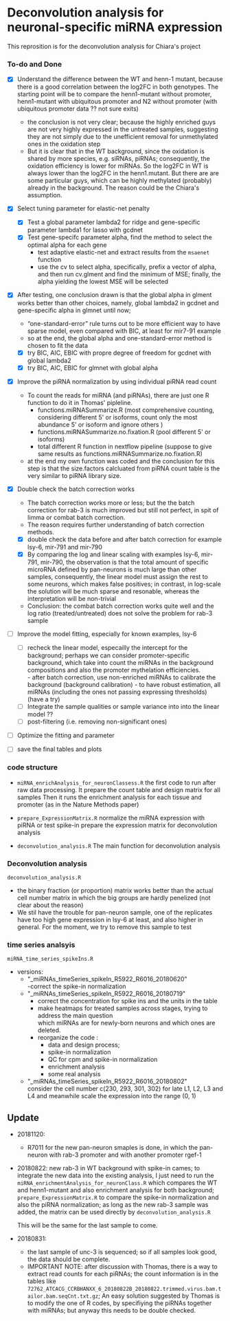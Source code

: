 # Deconvolution analysis for neuronal-specific miRNA expression

This reprosition is for the deconvolution analysis for Chiara's project

### To-do and Done
  - [x] Understand the difference between the WT and henn-1 mutant, because there is a good correlation between the log2FC in both genotypes. The starting point
    will be to compare the henn1-mutant without promoter, henn1-mutant with ubiquitous promoter and N2 without promoter (with ubiquitous promoter data ?? not sure exits)
    - the conclusion is not very clear; because the highly enriched guys are not very highly expressed in the untreated samples, suggesting they are not simply due to the unefficient removal for unmethylated ones in the oxidation step
    - But it is clear that in the WT background, since the oxidation is shared by more species, e.g. siRNAs, piRNAs; consequently, the oxidation efficiency is lower for miRNAs. So the log2FC in WT is always lower than the log2FC in the henn1.mutant. But there are are some particular guys, which can be highly methylated (probably) already in the background. The reason could be the Chiara's assumption.
    
  - [x] Select tuning parameter for elastic-net penalty   
    - [x] Test a global parameter lambda2 for ridge and gene-specific parameter lambda1 for lasso with gcdnet 
    - [x] Test gene-specifc parameter alpha, find the method to select the optimal alpha for each gene
      - test adaptive elastic-net and extract results from the `msaenet` function
      - use the cv to select alpha, specifically, prefix a vector of alpha, and then run cv.glment and find the minimum of MSE; finally, the alpha yielding the lowest MSE will be selected  
  - [x] After testing, one conclusion drawn is that the global alpha in glment works better than other choices, namely, global lambda2 in gcdnet and gene-specific alpha in glmnet until now;
      - “one-standard-error” rule turns out to be more efficient way to have sparse model, even compared with BIC, at least for mir7-91 example
      - so at the end, the global alpha and one-standard-error method is chosen to fit the data
      - [x] try BIC, AIC, EBIC with propre degree of freedom for gcdnet with global lambda2
      - [x] try BIC, AIC, EBIC for glmnet with global alpha
      
 - [x] Improve the piRNA normalization by using individual piRNA read count
    - To count the reads for miRNA (and piRNAs), there are just one R function to do it in Thomas' pipleline.  
      - functions.miRNASummarize.R (most comprehensive counting, considering different 5' or isoforms, count only the most abundance 5' or isoform and ignore 
        others )
      - functions.miRNASummarize.no.fixation.R (pool different 5' or isoforms) 
      - total different R function in nextflow pipeline (suppose to give same results as functions.miRNASummarize.no.fixation.R)
    - at the end my own function was coded and the conclusion for this step is that the size.factors calcluated from piRNA count table is the very similar to piRNA library size.
    
  - [x] Double check the batch correction works 
    - The batch correction works more or less; but the the batch correction for rab-3 is much improved but still not perfect, in spit of limma or combat batch correction.   
    - The reason requires further understanding of batch correction methods.    
    - [x] double check the data before and after batch correction for example lsy-6, mir-791 and mir-790 
    - [x] By comparing the log and linear scaling with examples lsy-6, mir-791, mir-790, the observation is that the total amount of specific microRNA defined by pan-neurons is much large than other samples, consequently, the linear model must assign the rest to some neurons, which makes false positives; in contrast, in log-scale the solution will be much sparse and resonable, whereas the interpretation will be non-trivial
    - Conclusion: the combat batch correction works quite well and the log ratio (treated/untreated) does not solve the problem for rab-3 sample
  
  - [ ] Improve the model fitting, especially for known examples, lsy-6 
    
    - [ ] recheck the linear model, especailly the intercept for the background; perhaps we can consider promoter-specific background, which take into count the           miRNAs in the background compositions and also the promoter mythelation efficiencies.  
          - after batch correction, use non-enriched miRNAs to calibrate the background (background calibration)
          - to have robust estimation, all miRNAs (including the ones not passing expressing thresholds) (have a try)
    - [ ] Integrate the sample qualities or sample variance into into the linear model ??
    - [ ] post-filtering (i.e. removing non-significant ones)
  
  - [ ] Optimize the fitting and parameter
  - [ ] save the final tables and plots


### code structure
- `miRNA_enrichAnalysis_for_neuronClassess.R`
  the first code to run after raw data processing. It prepare the count table and design matrix for all samples
  Then it runs the enrichment analysis for each tissue and promoter (as in the Nature Methods paper)
- `prepare_ExpressionMatrix.R`
  normalize the miRNA expression with piRNA or test spike-in 
  prepare the expression matrix for deconvolution analysis

- `deconvolution_analysis.R`
  The main function for deconvolution analysis

### Deconvolution analysis
`deconvolution_analysis.R`

- the binary fraction (or proportion) matrix works better than the actual cell number matrix in which the big groups are 
  hardly penelized (not clear about the reason)
- We stil have the trouble for pan-neuron sample, one of the replicates have too high gene expression in lsy-6 at least, and also higher in general.
  For the moment, we try to remove this sample to test 

### time series analsyis
`miRNA_time_series_spikeIns.R`
- versions:   
  - "_miRNAs_timeSeries_spikeIn_R5922_R6016_20180620"  
    -correct the spike-in normalization    
  - "_miRNAs_timeSeries_spikeIn_R5922_R6016_20180719"  
    - correct the concentration for spike ins and the units in the table
    - make heatmaps for treated samples across stages, trying to address the main question  
      which miRNAs are for newly-born neurons and which ones are deleted.
    - reorganize the code : 
      - data and design process; 
      - spike-in normalization
      - QC for cpm and spike-in normalization
      - enrichment analysis
      - some real analysis
  - "_miRNAs_timeSeries_spikeIn_R5922_R6016_20180802"        
    consider the cell number c(230, 293, 301, 302) for late L1, L2, L3 and L4
    and meanwhile scale the expression into the range (0, 1)
    

## Update
  - 20181120:
    - R7011 for the new pan-neuron smaples is done, in which the pan-neuron with rab-3 promoter and with another promoter rgef-1
    
    
    
  - 20180822: 
    new rab-3 in WT background with spike-in cames; to integrate the new data into the existing analysis, I just need to run the
    `miRNA_enrichmentAnalysis_for_neuronClass.R` which compares the WT and henn1-mutant and also enrichment analysis for both background;
    `prepare_ExpressionMatrix.R` to compare the spike-in normalization and also the piRNA normalization; as long as the new rab-3 sample was added,
    the matrix can be used directly by `deconvolution_analysis.R`
    
    This will be the same for the last sample to come.
    
  - 20180831: 
    - the last sample of unc-3 is sequenced; so if all samples look good, the data should be complete. 
    - IMPORTANT NOTE: after discussion with Thomas, there is a way to extract read counts for each piRNAs; the count information is in the tables like
      `72762_ATCACG_CCRBHANXX_6_20180822B_20180822.trimmed.virus.bam.tailor.bam.seqCnt.txt.gz`; An easy solution suggested by Thomas is to modify the 
      one of R codes, by specifiying the piRNAs together with miRNAs; but anyway this needs to be double checked. 
    
    
    